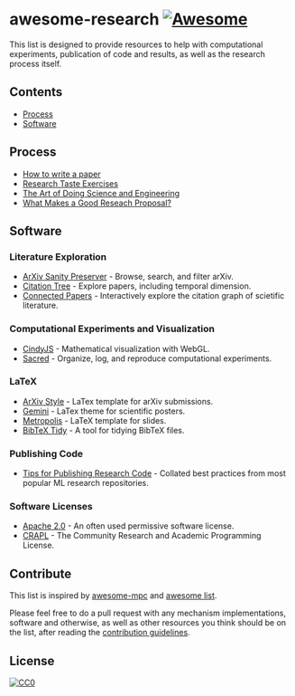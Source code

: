 # awesome-research [![Awesome](https://cdn.rawgit.com/sindresorhus/awesome/d7305f38d29fed78fa85652e3a63e154dd8e8829/media/badge.svg)](https://github.com/sindresorhus/awesome)

This list is designed to provide resources to help with computational experiments, publication of code and results, as well as the research process itself.

## Contents

- [Process](#process)
- [Software](#Software)

## Process

- [How to write a paper](http://www.wisdom.weizmann.ac.il/~/oded/R2/re-writing.pdf)
- [Research Taste Exercises](https://colah.github.io/notes/taste/)
- [The Art of Doing Science and Engineering](https://calhoun.nps.edu/handle/10945/62468)
- [What Makes a Good Reseach Proposal?](https://tratt.net/laurie/blog/2022/what_makes_a_good_research_proposal.html)

## Software

### Literature Exploration

- [ArXiv Sanity Preserver](https://github.com/karpathy/arxiv-sanity-preserver) - Browse, search, and filter arXiv.
- [Citation Tree](https://www.citationtree.org/) - Explore papers, including temporal dimension.
- [Connected Papers](https://www.connectedpapers.com/) - Interactively explore the citation graph of scietific literature.

### Computational Experiments and Visualization

- [CindyJS](https://cindyjs.org/) - Mathematical visualization with WebGL.
- [Sacred](https://github.com/IDSIA/sacred/) - Organize, log, and reproduce computational experiments.

### LaTeX

- [ArXiv Style](https://github.com/kourgeorge/arxiv-style) - LaTex template for arXiv submissions.
- [Gemini](https://github.com/anishathalye/gemini) - LaTex theme for scientific posters.
- [Metropolis](https://github.com/matze/mtheme) - LaTeX template for slides.
- [BibTeX Tidy](https://flamingtempura.github.io/bibtex-tidy/) - A tool for tidying BibTeX files.


### Publishing Code

- [Tips for Publishing Research Code](https://github.com/paperswithcode/releasing-research-code) - Collated best practices from most popular ML research repositories.

### Software Licenses

- [Apache 2.0](https://www.apache.org/licenses/LICENSE-2.0) - An often used permissive software license.
- [CRAPL](https://matt.might.net/articles/crapl/) - The Community Research and Academic Programming License.



## Contribute

This list is inspired by [awesome-mpc](https://github.com/rdragos/awesome-mpc) and [awesome list](https://github.com/sindresorhus/awesome). 

Please feel free to do a pull request with any mechanism implementations, software and otherwise, as well as other resources you think should be on the list, after reading the [contribution guidelines](contributing.md).

## License

[![CC0](http://mirrors.creativecommons.org/presskit/buttons/88x31/svg/cc-zero.svg)](http://creativecommons.org/publicdomain/zero/1.0)
